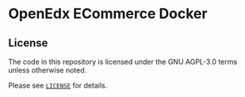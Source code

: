 # OpenEdx ECommerce Docker

## License

The code in this repository is licensed under the GNU AGPL-3.0 terms unless
otherwise noted.

Please see [`LICENSE`](./LICENSE) for details.

